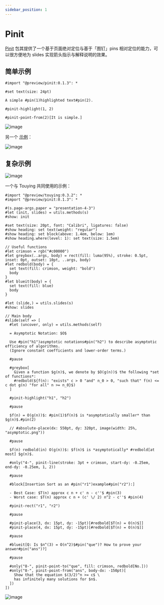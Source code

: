 ```yaml
---
sidebar_position: 1
---
```


# Pinit

[Pinit](https://github.com/OrangeX4/typst-pinit/) 包其提供了一个基于页面绝对定位与基于「图钉」pins 相对定位的能力，可以很方便地为 slides 实现箭头指示与解释说明的效果。

## 简单示例

```typst
#import "@preview/pinit:0.1.3": *

#set text(size: 24pt)

A simple #pin(1)highlighted text#pin(2).

#pinit-highlight(1, 2)

#pinit-point-from(2)[It is simple.]
```

![image](https://github.com/touying-typ/touying/assets/34951714/b17f9b80-5a8b-4943-a222-bcb0eb38611d)

另一个 [示例](https://github.com/OrangeX4/typst-pinit/blob/main/examples/equation-desc.typ)：

![image](https://github.com/touying-typ/touying/assets/34951714/9b4a6b50-fcfd-497d-9649-ae1f7762ee3f)



## 复杂示例

![image](https://github.com/touying-typ/touying/assets/34951714/7fb0095a-fd86-49ec-af95-15bc81a341c2)


一个与 Touying 共同使用的示例：

```typst
#import "@preview/touying:0.3.2": *
#import "@preview/pinit:0.1.3": *

#(s.page-args.paper = "presentation-4-3")
#let (init, slides) = utils.methods(s)
#show: init

#set text(size: 20pt, font: "Calibri", ligatures: false)
#show heading: set text(weight: "regular")
#show heading: set block(above: 1.4em, below: 1em)
#show heading.where(level: 1): set text(size: 1.5em)

// Useful functions
#let crimson = rgb("#c00000")
#let greybox(..args, body) = rect(fill: luma(95%), stroke: 0.5pt, inset: 0pt, outset: 10pt, ..args, body)
#let redbold(body) = {
  set text(fill: crimson, weight: "bold")
  body
}
#let blueit(body) = {
  set text(fill: blue)
  body
}

#let (slide,) = utils.slides(s)
#show: slides

// Main body
#slide(self => [
  #let (uncover, only) = utils.methods(self)

  = Asymptotic Notation: $O$

  Use #pin("h1")asymptotic notations#pin("h2") to describe asymptotic efficiency of algorithms.
  (Ignore constant coefficients and lower-order terms.)

  #pause

  #greybox[
    Given a function $g(n)$, we denote by $O(g(n))$ the following *set of functions*:
    #redbold(${f(n): "exists" c > 0 "and" n_0 > 0, "such that" f(n) <= c dot g(n) "for all" n >= n_0}$)
  ]

  #pinit-highlight("h1", "h2")

  #pause

  $f(n) = O(g(n))$: #pin(1)$f(n)$ is *asymptotically smaller* than $g(n)$.#pin(2)

  // #absolute-place(dx: 550pt, dy: 320pt, image(width: 25%, "asymptotic.png"))

  #pause

  $f(n) redbold(in) O(g(n))$: $f(n)$ is *asymptotically* #redbold[at most] $g(n)$.

  #only("4-", pinit-line(stroke: 3pt + crimson, start-dy: -0.25em, end-dy: -0.25em, 1, 2))

  #pause

  #block[Insertion Sort as an #pin("r1")example#pin("r2"):]

  - Best Case: $T(n) approx c n + c' n - c''$ #pin(3)
  - Worst case: $T(n) approx c n + (c' \/ 2) n^2 - c''$ #pin(4)

  #pinit-rect("r1", "r2")

  #pause

  #pinit-place(3, dx: 15pt, dy: -15pt)[#redbold[$T(n) = O(n)$]]
  #pinit-place(4, dx: 15pt, dy: -15pt)[#redbold[$T(n) = O(n)$]]

  #pause

  #blueit[Q: Is $n^(3) = O(n^2)$#pin("que")? How to prove your answer#pin("ans")?]

  #pause

  #only("8-", pinit-point-to("que", fill: crimson, redbold[No.]))
  #only("8-", pinit-point-from("ans", body-dx: -150pt)[
    Show that the equation $(3/2)^n >= c$ \
    has infinitely many solutions for $n$.
  ])
])
```

![image](https://github.com/touying-typ/touying/assets/34951714/f36a026f-491c-4290-90d5-0aa3c2086567)
